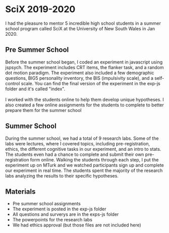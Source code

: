 # SciX 2019-2020

I had the pleasure to mentor 5 incredible high school students in a summer school program called SciX at the University of New South Wales in Jan 2020.

## Pre Summer School
Before the summer school began, I coded an experiment in javascript using jspsych. The experiment includes CRT items, the flanker task, and a random dot motion paradigm.
The experiment also included a few demographic questions, BIG5 personality inventory, the BIS (impulsivity scale), and a self-control scale.
You can find the final version of the experiment in the exp-js folder and it's called "index". <br><br>
I worked with the students online to help them develop unique hypotheses. 
I also created a few online assignments for the students to complete to better prepare them for the summer school <br>

## Summer School
During the summer school, we had a total of 9 research labs. Some of the labs were lectures, where I covered topics, including pre-registration, ethics, the different cognitive tasks in our experiment, and an intro to stats. 
The students even had a chance to complete and submit their own pre-registration form online.
Walking the students through each step, I put the experiment up on MTurk and we watched participants sign up and complete our experiment in real time. 
The students spent the majority of the research labs analyzing the results to their specific hypotheses. <br>

## Materials 
- Pre summer school assignments
- The experiment is posted in the exp-js folder
- All questions and surverys are in the exps-js folder
- The powerpoints for the research labs 
- We had ethics approval (but those files are not included here)

